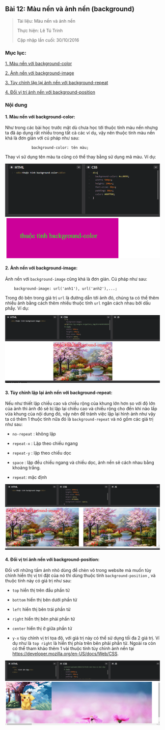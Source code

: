 ## Bài 12: Màu nền và ảnh nền (background)

> Tài liệu: Màu nền và ảnh nền 
> 
> Thực hiện: Lê Tú Trinh
> 
> Cập nhập lần cuối: 30/10/2016

### Mục lục:

[1. Màu nền với background-color](#1)

[2. Ảnh nền với background-image](#2)

[3. Tùy chỉnh lặp lại ảnh nền với background-repeat](#3)

[4. Đổi vị trí ảnh nền với background-position](#4)

### Nội dung

<a name="1"></a>
#### 1. Màu nền với background-color:

Như trong các bài học trước mặt dù chưa học tới thuộc tính màu nền nhưng ta đã áp dụng rất nhiều trong tất cả các ví dụ, vậy nên thuộc tính màu nền khá là đơn giản với cú pháp như sau: 

```
			background-color: tên màu;
```
Thay vì sử dụng tên màu ta cũng có thể thay bằng sử dụng mã màu. Ví dụ:

![1](https://github.com/TrinhTu/web_developer/blob/master/Task05_CSS_Course_01/Bai_12/image/1.png)


<a name="2"></a>
#### 2. Ảnh nền với background-image:

Ảnh nền với `background-image` cũng khá là đơn giản. Cú pháp như sau:

```
	background-image: url('anh1'), url('anh2'),...;
```

Trong đó bên trong giá trị 	`url` là đường dẫn tới ảnh đó, chúng ta có thể thêm nhiều ảnh bằng cách thêm nhiều thuộc tính `url` ngăn cách nhau bởi dấu phẩy. Ví dụ:

![2](https://github.com/TrinhTu/web_developer/blob/master/Task05_CSS_Course_01/Bai_12/image/2.png)

<a name="3"></a>
#### 3. Tùy chỉnh lặp lại ảnh nền với background-repeat:

Nếu như thiết lập chiều cao và chiều rộng của khung lớn hơn so với độ lớn của ảnh thì ảnh đó sẽ bị lặp lại chiều cao và chiều rộng cho đến khi nào lấp vừa khung của nội dung đó, vậy nên để tránh việc lặp lại hình ảnh như vậy ta có thêm 1 thuộc tính nữa đó là `background-repeat` và nó gồm các giá trị như sau:

- `no-repeat` : không lặp

- `repeat-x` : Lặp theo chiều ngang

- `repeat-y` : lặp theo chiều dọc

- `space` : lặp đều chiều ngang và chiều dọc, ảnh nền sẽ cách nhau bằng khoảng trắng.

- `repeat`: mặc định

![3](https://github.com/TrinhTu/web_developer/blob/master/Task05_CSS_Course_01/Bai_12/image/3.png)

<a name="4"></a>
#### 4. Đổi vị trí ảnh nền với background-position:

Đối với những tấm ảnh nhỏ dùng để chèn vô trong website mà muốn tùy chỉnh hiển thị vị trí đặt của nó thì dùng thuộc tính `background-position` , và thuộc tính này có giá trị như sau:

- `top` hiển thị trên đầu phần tử

- `bottom` hiển thị bên dưới phần tử

- `left` hiển thị bên trái phần tử

- `right` hiển thị bên phải phần tử

- `center` hiển thị ở giữa phần tử

- `y-x` tùy chỉnh vị trí tọa độ, với giá trị này có thể sử dụng tối đa 2 giá trị. Ví dụ như là `top right` là hiển thị phía trên bên phải phần tử. Ngoài ra còn có thể tham khảo thêm 1 vài thuộc tính tùy chỉnh ảnh nền tại https://developer.mozilla.org/en-US/docs/Web/CSS.

![4](https://github.com/TrinhTu/web_developer/blob/master/Task05_CSS_Course_01/Bai_12/image/4.png)
